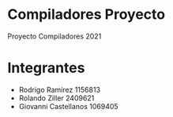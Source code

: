 # Compiladores Proyecto
Proyecto Compiladores 2021

# Integrantes

- Rodrigo Ramírez 1156813
- Rolando Ziller 2409621
- Giovanni Castellanos 1069405
